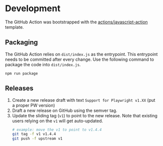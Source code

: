 # Development

The GitHub Action was bootstrapped with the [actions/javascript-action](https://github.com/actions/javascript-action) template.

## Packaging

The GitHub Action relies on `dist/index.js` as the entrypoint. This entrypoint needs to be committed after every change. Use the following command to package the code into `dist/index.js`.

```
npm run package
```

## Releases

1. Create a new release draft with text `Support for Playwright v1.XX` (put a proper PW version)
1. Draft a new release on GitHub using the semver tag.
1. Update the sliding tag (`v1`) to point to the new release. Note that existing users relying on the `v1` will get auto-updated.
    ```bash
    # example: move the v1 to point to v1.4.4
    git tag -f v1 v1.4.4
    git push -f upstream v1
    ```
